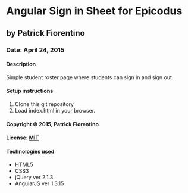 # Angular Sign in Sheet for Epicodus
## by Patrick Fiorentino
### Date: April 24, 2015
#### Description
Simple student roster page where students can sign in and sign out.

#### Setup instructions
1. Clone this git repository
2. Load index.html in your browser.

#### Copyright © 2015, Patrick Fiorentino

#### License: [MIT](https://github.com/twbs/bootstrap/blob/master/LICENSE)

#### Technologies used
- HTML5
- CSS3
- jQuery ver 2.1.3
- AngularJS ver 1.3.15
